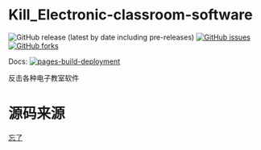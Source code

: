 # Kill_Electronic-classroom-software
![GitHub release (latest by date including pre-releases)](https://img.shields.io/github/downloads-pre/user111192/Kill_Electronic-classroom-software/v3.1/total)
[![GitHub issues](https://img.shields.io/github/issues/user111192/Kill_Electronic-classroom-software)](https://github.com/user111192/Kill_Electronic-classroom-software/issues)
[![GitHub forks](https://img.shields.io/github/forks/user111192/Kill_Electronic-classroom-software)](https://github.com/user111192/Kill_Electronic-classroom-software/network)

Docs: [![pages-build-deployment](https://github.com/user111192/Kill_Electronic-classroom-software/actions/workflows/pages/pages-build-deployment/badge.svg?branch=main)](https://github.com/user111192/Kill_Electronic-classroom-software/actions/workflows/pages/pages-build-deployment)

反击各种电子教室软件
# 源码来源
[忘了](about:blank)
